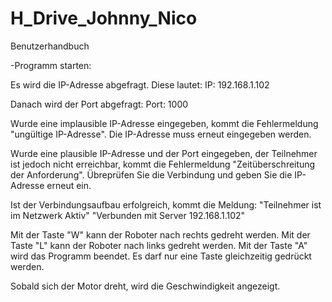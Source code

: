# H_Drive_Johnny_Nico

Benutzerhandbuch

-Programm starten:

Es wird die IP-Adresse abgefragt. Diese lautet:
IP: 192.168.1.102

Danach wird der Port abgefragt: 
Port: 1000

Wurde eine implausible IP-Adresse eingegeben, kommt die Fehlermeldung "ungültige IP-Adresse". Die IP-Adresse muss erneut eingegeben werden.

Wurde eine plausible IP-Adresse und der Port eingegeben, der Teilnehmer ist jedoch nicht erreichbar, kommt die Fehlermeldung "Zeitüberschreitung der Anforderung".
Übreprüfen Sie die Verbindung und geben Sie die IP-Adresse erneut ein.

Ist der Verbindungsaufbau erfolgreich, kommt die Meldung:
"Teilnehmer ist im Netzwerk Aktiv"
"Verbunden mit Server 192.168.1.102"

Mit der Taste "W" kann der Roboter nach rechts gedreht werden.
Mit der Taste "L" kann der Roboter nach links gedreht werden.
Mit der Taste "A" wird das Programm beendet.
Es darf nur eine Taste gleichzeitig gedrückt werden.

Sobald sich der Motor dreht, wird die Geschwindigkeit angezeigt.
